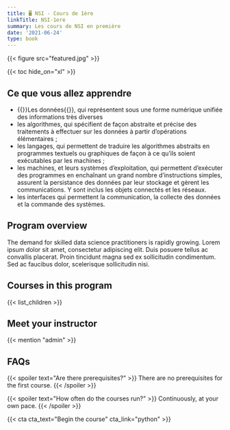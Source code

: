```yaml
---
title: 🖥️ NSI - Cours de 1ère
linkTitle: NSI-1ere
summary: Les cours de NSI en première
date: '2021-06-24'
type: book
---
```


{{< figure src="featured.jpg" >}}

{{< toc hide_on="xl" >}}

## Ce que vous allez apprendre

- {{<hl>}}Les données{{</hl>}}, qui représentent sous une forme numérique unifiée des informations très diverses
- les algorithmes, qui spécifient de façon abstraite et précise des traitements à effectuer sur les données à partir d’opérations élémentaires ;  
- les langages, qui permettent de traduire les algorithmes abstraits en programmes textuels ou graphiques de façon à ce qu’ils soient exécutables par les machines ; 
- les machines, et leurs systèmes d’exploitation, qui permettent d’exécuter des programmes en enchaînant un grand nombre d’instructions simples, assurent la persistance des données par leur stockage et gèrent les communications. Y sont inclus les objets connectés et les réseaux. 
- les interfaces qui permettent la communication, la collecte des données et la commande des systèmes. 


## Program overview

The demand for skilled data science practitioners is rapidly growing. Lorem ipsum dolor sit amet, consectetur adipiscing elit. Duis posuere tellus ac convallis placerat. Proin tincidunt magna sed ex sollicitudin condimentum. Sed ac faucibus dolor, scelerisque sollicitudin nisi.

## Courses in this program

{{< list_children >}}

## Meet your instructor

{{< mention "admin" >}}

## FAQs

{{< spoiler text="Are there prerequisites?" >}}
There are no prerequisites for the first course.
{{< /spoiler >}}

{{< spoiler text="How often do the courses run?" >}}
Continuously, at your own pace.
{{< /spoiler >}}

{{< cta cta_text="Begin the course" cta_link="python" >}}
